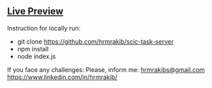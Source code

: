 ## [Live Preview](https://scic-task1.web.app/)

Instruction for locally run:
- git clone https://github.com/hrmrakib/scic-task-server
- npm install
- node index.js

If you face any challenges:
Please, inform me:
hrmrakibs@gmail.com
https://www.linkedin.com/in/hrmrakib/
